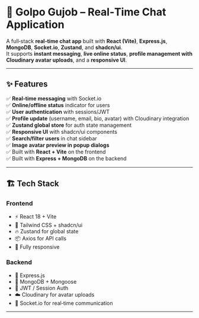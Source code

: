 # 💬 Golpo Gujob – Real‑Time Chat Application

A full‑stack **real‑time chat app** built with **React (Vite)**, **Express.js**, **MongoDB**, **Socket.io**, **Zustand**, and **shadcn/ui**.  
It supports **instant messaging**, **live online status**, **profile management with Cloudinary avatar uploads**, and a **responsive UI**.

---

## ✨ Features

✅ **Real‑time messaging** with Socket.io  
✅ **Online/offline status** indicator for users  
✅ **User authentication** with sessions/JWT  
✅ **Profile update** (username, email, bio, avatar) with Cloudinary integration  
✅ **Zustand global store** for auth state management  
✅ **Responsive UI** with shadcn/ui components  
✅ **Search/filter users** in chat sidebar   
✅ **Image avatar preview in popup dialogs**  
✅ Built with **React + Vite** on the frontend  
✅ Built with **Express + MongoDB** on the backend

---

## 🏗️ Tech Stack

### Frontend
- ⚡ React 18 + Vite
- 🎨 Tailwind CSS + shadcn/ui
- 🔥 Zustand for global state
- 📦 Axios for API calls
- 📱 Fully responsive

### Backend
- 🚀 Express.js
- 💾 MongoDB + Mongoose
- 🔐 JWT / Session Auth
- ☁️ Cloudinary for avatar uploads
- 🔌 Socket.io for real‑time communication

---


